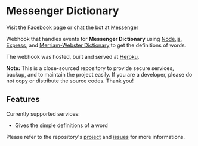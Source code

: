 
# Messenger Dictionary

Visit the [Facebook page](https://fb.com/msgr.dictionary) or chat the bot at
[Messenger](https://m.me/msgr.dictionary)

Webhook that handles events for **Messenger Dictionary** using
[Node.js](https://nodejs.org), [Express](https://expressjs.com), and
[Merriam-Webster Dictionary](https://dictionaryapi.com/) to get the definitions
of words.

The webhook was hosted, built and served at [Heroku](https://heroku.com).

**Note:** This is a close-sourced repository to provide secure services, backup,
and to maintain the project easily. If you are a developer, please do not copy
or distribute the source codes. Thank you!

## Features

Currently supported services:
 * Gives the simple definitions of a word

Please refer to the repository's
[project](https://github.com/eidoriantan/messenger-dictionary/projects) and
[issues](https://github.com/eidoriantan/messenger-dictionary/issues) for more
informations.
